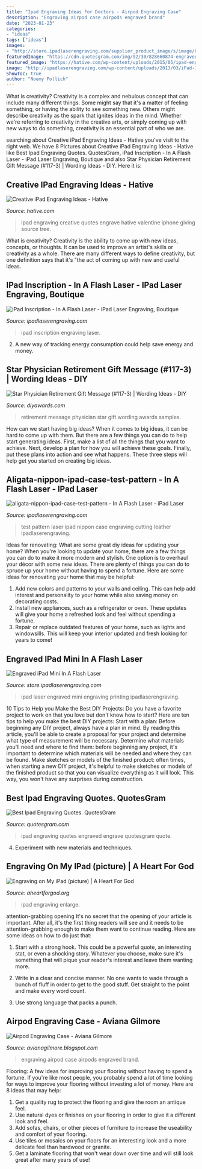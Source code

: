 ```yaml
---
title: "Ipad Engraving Ideas For Doctors - Airpod Engraving Case"
description: "Engraving airpod case airpods engraved brand"
date: "2023-01-23"
categories:
- "ideas"
tags: ["ideas"]
images:
- "http://store.ipadlaserengraving.com/supplier_product_image/s/image/0/27/457/8359290814_d840b3607a_b.jpg?1412919079"
featuredImage: "https://cdn.quotesgram.com/img/92/30/828660874-engraved-ipad2-4.jpg"
featured_image: "https://hative.com/wp-content/uploads/2015/05/ipad-engraving-ideas/18-ipad-engraving-ideas.jpg"
image: "http://ipadlaserengraving.com/wp-content/uploads/2013/03/iPad-Inscription.jpg"
ShowToc: true
author: "Noemy Pollich"
---
```



What is creativity?
Creativity is a complex and nebulous concept that can include many different things. Some might say that it's a matter of feeling something, or having the ability to see something new. Others might describe creativity as the spark that ignites ideas in the mind. Whether we're referring to creativity in the creative arts, or simply coming up with new ways to do something, creativity is an essential part of who we are.

	

		
searching about Creative iPad Engraving Ideas - Hative you've visit to the right web. We have 8 Pictures about Creative iPad Engraving Ideas - Hative like Best Ipad Engraving Quotes. QuotesGram, iPad Inscription - In A Flash Laser - iPad Laser Engraving, Boutique and also Star Physician Retirement Gift Message (#117-3) | Wording Ideas - DIY. Here it is:
		
    
## Creative IPad Engraving Ideas - Hative

<img loading=lazy src="https://hative.com/wp-content/uploads/2015/05/ipad-engraving-ideas/18-ipad-engraving-ideas.jpg" onerror="this.onerror=null;this.src='https://tse2.mm.bing.net/th?id=OIP.jb7b4VwhkkTsxYqeI0ygpQHaFj&amp;pid=15.1';" alt="Creative iPad Engraving Ideas - Hative">

_Source: hative.com_

>ipad engraving creative quotes engrave hative valentine iphone giving source tree. 

	

What is creativity?
Creativity is the ability to come up with new ideas, concepts, or thoughts. It can be used to improve an artist's skills or creativity as a whole. There are many different ways to define creativity, but one definition says that it's "the act of coming up with new and useful ideas.

    
## IPad Inscription - In A Flash Laser - IPad Laser Engraving, Boutique

<img loading=lazy src="http://ipadlaserengraving.com/wp-content/uploads/2013/03/iPad-Inscription.jpg" onerror="this.onerror=null;this.src='https://tse2.mm.bing.net/th?id=OIP.NoaI-BNJqf7BVUHSI9SDXwHaE5&amp;pid=15.1';" alt="iPad Inscription - In A Flash Laser - iPad Laser Engraving, Boutique">

_Source: ipadlaserengraving.com_

>ipad inscription engraving laser. 

	

2. A new way of tracking energy consumption could help save energy and money.

    
## Star Physician Retirement Gift Message (#117-3) | Wording Ideas - DIY

<img loading=lazy src="https://www.diyawards.com/images/products/themes/google_ad.white/117-sample-detail-star-retirement-gift-1080.jpg" onerror="this.onerror=null;this.src='https://tse2.mm.bing.net/th?id=OIP.3NLX-kpDr7XblVDsL1bj6QHaHa&amp;pid=15.1';" alt="Star Physician Retirement Gift Message (#117-3) | Wording Ideas - DIY">

_Source: diyawards.com_

>retirement message physician star gift wording awards samples. 

	

How can we start having big ideas?
When it comes to big ideas, it can be hard to come up with them. But there are a few things you can do to help start generating ideas. First, make a list of all the things that you want to achieve. Next, develop a plan for how you will achieve these goals. Finally, put these plans into action and see what happens. These three steps will help get you started on creating big ideas.

    
## Aligata-nippon-ipad-case-test-pattern - In A Flash Laser - IPad Laser

<img loading=lazy src="https://www.ipadlaserengraving.com/wp-content/uploads/2010/09/aligata-nippon-ipad-case-test-pattern.jpg" onerror="this.onerror=null;this.src='https://tse1.mm.bing.net/th?id=OIP.rw71ZprA6TbaB0olS3dSnAHaEN&amp;pid=15.1';" alt="aligata-nippon-ipad-case-test-pattern - In A Flash Laser - iPad Laser">

_Source: ipadlaserengraving.com_

>test pattern laser ipad nippon case engraving cutting leather ipadlaserengraving. 

	

Ideas for renovating: What are some great diy ideas for updating your home?
When you're looking to update your home, there are a few things you can do to make it more modern and stylish. One option is to overhaul your décor with some new ideas. There are plenty of things you can do to spruce up your home without having to spend a fortune. Here are some ideas for renovating your home that may be helpful: 
1. Add new colors and patterns to your walls and ceiling. This can help add interest and personality to your home while also saving money on decorating costs. 
2. Install new appliances, such as a refrigerator or oven. These updates will give your home a refreshed look and feel without spending a fortune. 
3. Repair or replace outdated features of your home, such as lights and windowsills. This will keep your interior updated and fresh looking for years to come! 

    
## Engraved IPad Mini In A Flash Laser

<img loading=lazy src="http://store.ipadlaserengraving.com/supplier_product_image/s/image/0/27/457/8359290814_d840b3607a_b.jpg?1412919079" onerror="this.onerror=null;this.src='https://tse3.mm.bing.net/th?id=OIP.vJnK4vVoa_HzuJPDF8shtAHaE8&amp;pid=15.1';" alt="Engraved iPad Mini In A Flash Laser">

_Source: store.ipadlaserengraving.com_

>ipad laser engraved mini engraving printing ipadlaserengraving. 

	

10 Tips to Help you Make the Best DIY Projects:
Do you have a favorite project to work on that you love but don't know how to start? Here are ten tips to help you make the best DIY projects: 
Start with a plan: Before beginning any DIY project, always have a plan in mind. By reading this article, you'll be able to create a proposal for your project and determine what type of measurement will be necessary. Determine what materials you'll need and where to find them: before beginning any project, it's important to determine which materials will be needed and where they can be found. Make sketches or models of the finished product: often times, when starting a new DIY project, it's helpful to make sketches or models of the finished product so that you can visualize everything as it will look. This way, you won't have any surprises during construction.

    
## Best Ipad Engraving Quotes. QuotesGram

<img loading=lazy src="https://cdn.quotesgram.com/img/92/30/828660874-engraved-ipad2-4.jpg" onerror="this.onerror=null;this.src='https://tse2.mm.bing.net/th?id=OIP.syZ63kRhb8vzGrqs9r069wHaGR&amp;pid=15.1';" alt="Best Ipad Engraving Quotes. QuotesGram">

_Source: quotesgram.com_

>ipad engraving quotes engraved engrave quotesgram quote. 

	

4. Experiment with new materials and techniques.

    
## Engraving On My IPad (picture) | A Heart For God

<img loading=lazy src="http://2.bp.blogspot.com/-nQYd2MrrVJ4/T50gkoCon-I/AAAAAAAADCI/mM1JFdWaYQ4/s1600/ipad+engraving.JPG" onerror="this.onerror=null;this.src='https://tse4.mm.bing.net/th?id=OIP.Ue6LuYd483vztNhnmPJARAHaJ4&amp;pid=15.1';" alt="Engraving on My iPad (picture) | A Heart For God">

_Source: aheartforgod.org_

>ipad engraving enlarge. 

	

attention-grabbing opening
It's no secret that the opening of your article is important. After all, it's the first thing readers will see and it needs to be attention-grabbing enough to make them want to continue reading. Here are some ideas on how to do just that:
1. Start with a strong hook. This could be a powerful quote, an interesting stat, or even a shocking story. Whatever you choose, make sure it's something that will pique your reader's interest and leave them wanting more.

2. Write in a clear and concise manner. No one wants to wade through a bunch of fluff in order to get to the good stuff. Get straight to the point and make every word count.

3. Use strong language that packs a punch.

    
## Airpod Engraving Case - Aviana Gilmore

<img loading=lazy src="https://i0.wp.com/iphoneparadise.com/wp-content/uploads/2019/03/engraved-airpods-has-arrived.jpg?w=1200" onerror="this.onerror=null;this.src='https://tse1.mm.bing.net/th?id=OIP.eopane7TFieAktnOa7R2WgHaJ4&amp;pid=15.1';" alt="Airpod Engraving Case - Aviana Gilmore">

_Source: avianagilmore.blogspot.com_

>engraving airpod case airpods engraved brand. 

	

Flooring: A few ideas for improving your flooring without having to spend a fortune.
If you're like most people, you probably spend a lot of time looking for ways to improve your flooring without investing a lot of money. Here are 8 ideas that may help: 
1. Get a quality rug to protect the flooring and give the room an antique feel. 
2. Use natural dyes or finishes on your flooring in order to give it a different look and feel. 
3. Add sofas, chairs, or other pieces of furniture to increase the useability and comfort of your flooring. 
4. Use tiles or mosaics on your floors for an interesting look and a more delicate feel than hardwood or granite. 
5. Get a laminate flooring that won't wear down over time and will still look great after many years of use! 

